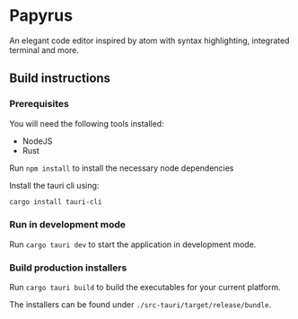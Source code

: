 # Papyrus

An elegant code editor inspired by atom with syntax highlighting,
integrated terminal and more.

## Build instructions

### Prerequisites

You will need the following tools installed:

- NodeJS
- Rust

Run `npm install` to install the necessary node dependencies

Install the tauri cli using:

```bash
cargo install tauri-cli
```

### Run in development mode

Run `cargo tauri dev` to start the application in development mode.

### Build production installers

Run `cargo tauri build` to build the executables for your current platform.

The installers can be found under `./src-tauri/target/release/bundle`.
